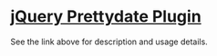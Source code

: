 [jQuery Prettydate Plugin](http://bassistance.de/jquery-plugins/jquery-plugin-prettydate/)
================================

See the link above for description and usage details.